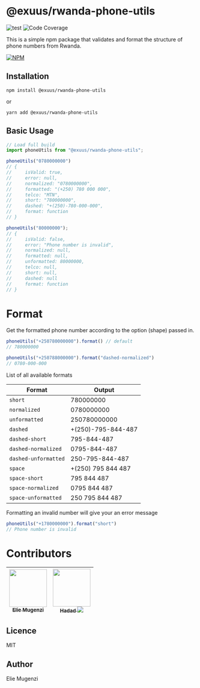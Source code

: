 # @exuus/rwanda-phone-utils

![test](https://github.com/Exuus/rwanda-phone-utils/actions/workflows/test.yml/badge.svg) ![Code Coverage](https://codecov.io/gh/Exuus/rwanda-phone-utils/branch/main/graph/badge.svg)

This is a simple npm package that validates and format the structure of phone numbers from Rwanda.

[![NPM](https://nodei.co/npm/@exuus/rwanda-phone-utils.png)](https://nodei.co/npm/@exuus/rwanda-phone-utils/)

## Installation

```cli
npm install @exuus/rwanda-phone-utils
```

or

```cli
yarn add @exuus/rwanda-phone-utils
```

## Basic Usage

```js
// Load full build
import phoneUtils from "@exuus/rwanda-phone-utils";

phoneUtils("0780000000")
// {
//     isValid: true,
//     error: null,
//     normalized: "0780000000",
//     formatted: "(+250) 780 000 000",
//     telco: "MTN",
//     short: "780000000",
//     dashed: "+(250)-780-000-000",
//     format: function
// }

phoneUtils("80000000");
// {
//     isValid: false,
//     error: "Phone number is invalid",
//     normalized: null,
//     formatted: null,
//     unformatted: 80000000,
//     telco: null,
//     short: null,
//     dashed: null
//     format: function
// }
```

# Format
Get the formatted phone number according to the option (shape) passed in.

```js 
phoneUtils("+250780000000").format() // default
// 780000000

phoneUtils("+250788000000").format("dashed-normalized")
// 0780-000-000
```


List of all available formats

| **Format**             | **Output**           |
|------------------------|----------------------|
| `short`                | 780000000            |
| `normalized`           | 0780000000           |
| `unformatted`          | 250780000000         |
| `dashed`               | +(250)-795-844-487   |
| `dashed-short`         | 795-844-487          |
| `dashed-normalized`    | 0795-844-487         |
| `dashed-unformatted`   | 250-795-844-487      |
| `space`                | +(250) 795 844 487   |
| `space-short`          | 795 844 487          |
| `space-normalized`     | 0795 844 487         |
| `space-unformatted`    | 250 795 844 487      |


Formatting an invalid number will give your an error message 
```js
phoneUtils("+1780000000").format("short")
// Phone number is invalid
```


# Contributors

| [<span><img src="https://github.com/eliemugenzi.png" width="100px;"><div><sub><b>Elie Mugenzi</b></sub></div></span>](https://github.com/eliemugenzi) | [<span><img src="https://github.com/dusmel.png" width="100px;"><div><sub><b>Hadad <img src="https://img.icons8.com/office/12/000000/twitter.png"/></b></sub></div></span>](https://twitter.com/hadad__) |
| ------------------------ | ------------------------------ |


## Licence

MIT

## Author

Elie Mugenzi

